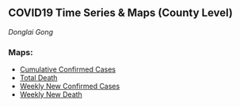 ## COVID19 Time Series & Maps (County Level)
_Donglai Gong_

### Maps: 
- [Cumulative Confirmed Cases](https://github.com/truedichotomy/covid19_public/maps/covid19map_confirmed.html)
- [Total Death](https://github.com/truedichotomy/covid19_public/maps/covid19map_death.html)
- [Weekly New Confirmed Cases](https://github.com/truedichotomy/covid19_public/maps/covid19map_delta_confirmed.html)
- [Weekly New Death](https://github.com/truedichotomy/covid19_public/maps/covid19map_delta_death.html)
